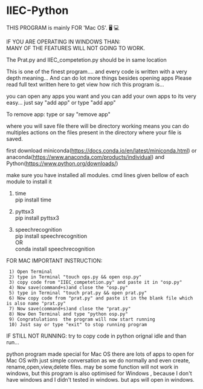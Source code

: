 # IIEC-Python


THIS PROGRAM is mainly FOR  'Mac OS'.      🖥 💻 


 IF YOU ARE OPERATING IN WINDOWS THAN:      
            MANY OF THE FEATURES WILL NOT GOING TO WORK.   

The Prat.py and IIEC_competetion.py should be in same location 

This is one of the finest program.... and every code is written with a very depth meaning...
And can do lot more things besides opening apps
Please read full text written here to get view how rich this program is...
 
 
 
you can open any apps you want and you can add your own apps to its very easy... 
just say "add app" or
type "add app" 

To remove app:
    type or say "remove app"
   


where you will save file there will be directory working means you can do multiples actions on the files present in the directory where your file is saved.


first download miniconda(https://docs.conda.io/en/latest/miniconda.html) or anaconda(https://www.anaconda.com/products/individual) and Python(https://www.python.org/downloads/) 

make sure you have installed all modules. cmd lines given bellow of each module to install it
  
1) time  
    pip install time
      
2) pyttsx3  
    pip install pyttsx3
    
3) speechrecognition   
      pip install speechrecognition  
                OR                
      conda install speechrecognition   
    
    
FOR MAC IMPORTANT INSTRUCTION:

     1) Open Terminal  
     2) type in Terminal "touch ops.py && open osp.py"  
     3) copy code from "IIEC_competetion.py" and paste it in "osp.py"          
     4) Now save(command+s)and close the "osp.py"    
     5) type in Terminal "touch prat.py && open prat.py"        
     6) Now copy code from "prat.py" and paste it in the blank file which is also name "prat.py"      
     7) Now save(command+s)and close the "prat.py"  
     8) Now Oen Terminal and type "python osp.py"
     9) Congratulations  the program will now start running 
     10) Just say or type "exit" to stop running program




IF STILL NOT RUNNING:
  try to copy code in python orignal idle and than run...


python program made special for Mac OS there are lots of apps to open for Mac OS with just simple conversation as we do normally and even create, rename,open,view,delete files. may be some function will not work in windows, but this program is also optimised for Windows ,  because I don't have windows and I didn't tested in windows. but aps will open in windows.  

